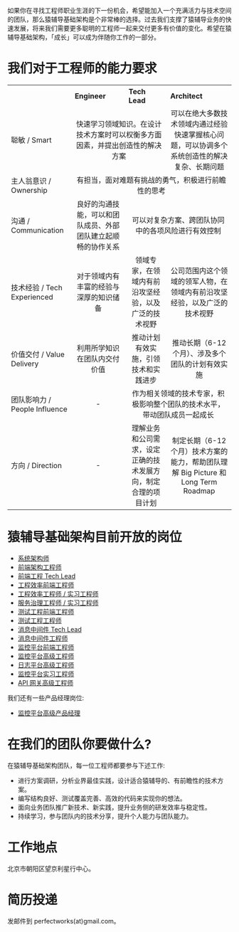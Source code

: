 如果你在寻找工程师职业生涯的下一份机会，希望能加入一个充满活力与技术空间的团队，那么猿辅导基础架构是个非常棒的选择。过去我们支撑了猿辅导业务的快速发展，将来我们需要更多聪明的工程师一起来交付更多有价值的变化。希望在猿辅导基础架构，「成长」可以成为伴随你工作的一部分。

# 我们对于工程师的能力要求

<table class="wrapped confluenceTable" resolved=""><colgroup><col><col><col><col></colgroup><tbody><tr><th style="text-align: left;" class="confluenceTh"><br></th><th style="text-align: left;" class="confluenceTh">Engineer</th><th style="text-align: left;" class="confluenceTh">Tech Lead</th><th style="text-align: left;" class="confluenceTh">Architect</th></tr><tr><td style="text-align: left;" class="confluenceTd">聪敏 / Smart</td><td style="text-align: center;" colspan="2" class="confluenceTd">快速学习领域知识。在设计技术方案时可以权衡多方面因素，并提出创造性的解决方案</td><td style="text-align: center;" class="confluenceTd">可以在绝大多数技术领域内通过经验快速掌握核心问题，可以协调多个系统创造性的解决复杂、长期问题</td></tr><tr><td style="text-align: left;" class="confluenceTd">主人翁意识 / Ownership</td><td style="text-align: center;" colspan="3" class="confluenceTd">有担当，面对难题有挑战的勇气，积极进行前瞻性的思考</td></tr><tr><td style="text-align: left;" class="confluenceTd">沟通 / Communication</td><td style="text-align: center;" class="confluenceTd">良好的沟通技能，可以和团队成员、外部团队建立起顺畅的协作关系</td><td style="text-align: center;" colspan="2" class="confluenceTd">可以对复杂方案、跨团队协同中的各项风险进行有效控制</td></tr><tr><td style="text-align: left;" colspan="1" class="confluenceTd">技术经验 / Tech Experienced</td><td style="text-align: center;" colspan="1" class="confluenceTd">对于领域内有丰富的经验与深厚的知识储备</td><td style="text-align: center;" colspan="1" class="confluenceTd">领域专家，在领域内有前沿攻坚经验，以及广泛的技术视野</td><td style="text-align: center;" colspan="1" class="confluenceTd">公司范围内这个领域的领军人物，在领域内有前沿攻坚经验，以及广泛的技术视野</td></tr><tr><td style="text-align: left;" colspan="1" class="confluenceTd">价值交付 / Value Delivery</td><td style="text-align: center;" colspan="1" class="confluenceTd">利用所学知识在团队内交付价值</td><td style="text-align: center;" colspan="1" class="confluenceTd">推动计划有效实施，引领技术和实践进步</td><td style="text-align: center;" colspan="1" class="confluenceTd">推动长期（6-12 个月）、涉及多个团队的计划有效实施</td></tr><tr><td style="text-align: left;" colspan="1" class="confluenceTd">团队影响力 / People Influence</td><td class="highlight-grey confluenceTd" style="text-align: center;" colspan="1" data-highlight-colour="grey">-</td><td style="text-align: center;" colspan="2" class="confluenceTd">作为相关领域的技术专家，积极影响整个团队的技术水平，带动团队成员一起成长</td></tr><tr><td style="text-align: left;" colspan="1" class="confluenceTd">方向 / Direction</td><td class="highlight-grey confluenceTd" style="text-align: center;" colspan="1" data-highlight-colour="grey">-</td><td style="text-align: center;" colspan="1" class="confluenceTd">理解业务和公司需求，设定正确的技术发展方向，制定合理的项目计划</td><td style="text-align: center;" colspan="1" class="confluenceTd">制定长期（6-12 个月）技术方案的能力，帮助团队理解 Big Picture 和 Long Term Roadmap</td></tr></tbody></table>

# 猿辅导基础架构目前开放的岗位

* [系统架构师](architect.md)
* [前端架构工程师](frontend-engineer-architecture.md)
* [前端工程 Tech Lead](tech-lead-frontend-engineering.md)
* [工程效率前端工程师](frontend-engineer-engineering.md)
* [工程效率工程师 / 实习工程师](engineer-engineering.md)
* [服务治理工程师 / 实习工程师](engineer-service-governance.md)
* [测试工程前端工程师](frontend-engineer-testing.md)
* [测试工程工程师](engineer-testing.md)
* [消息中间件 Tech Lead](tech-lead-message-queue.md)
* [消息中间件工程师](engineer-message-queue.md)
* [监控平台前端工程师](frontend-engineer-monitoring.md)
* [监控平台高级工程师](senior-engineer-monitoring.md)
* [日志平台高级工程师](senior-engineer-logging.md)
* [监控平台实习工程师](intern-engineer-monitoring.md)
* [API 网关高级工程师](senior-engineer-api-gateway.md)

我们还有一些产品经理岗位:
* [监控平台高级产品经理](pm-monitoring.md)

# 在我们的团队你要做什么?

在猿辅导基础架构团队，每一位工程师都要参与下述工作:
* 进行方案调研，分析业界最佳实践，设计适合猿辅导的、有前瞻性的技术方案。
* 编写结构良好、测试覆盖完善、高效的代码来实现你的想法。
* 面向业务团队推广新技术、新实践，提升业务侧的研发效率与稳定性。
* 持续学习，参与团队内的技术分享，提升个人能力与团队能力。

# 工作地点

北京市朝阳区望京利星行中心。

# 简历投递

发邮件到 perfectworks(at)gmail.com。
